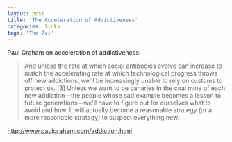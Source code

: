 ```yaml
---
layout: post
title: 'The Acceleration of Addictiveness'
categories: links
tags: 'The Zvi'
---
```



 Paul Graham on acceleration of addictiveness:
 

 > And unless the rate at which social antibodies evolve can increase to match the accelerating rate at which technological progress throws off new addictions, we'll be increasingly unable to rely on customs to protect us. [3] Unless we want to be canaries in the coal mine of each new addiction—the people whose sad example becomes a lesson to future generations—we'll have to figure out for ourselves what to avoid and how. It will actually become a reasonable strategy (or a more reasonable strategy) to suspect everything new.

<http://www.paulgraham.com/addiction.html>

